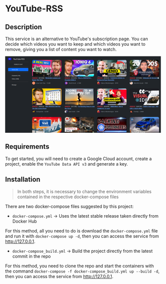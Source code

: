 # YouTube-RSS

## Description

This service is an alternative to YouTube's subscription page. You can decide which videos you want to keep and which videos you want to remove, giving you a list of content you want to watch.

![](img/home.png)
## Requirements

To get started, you will need to create a Google Cloud account, create a project, enable the `YouTube Data API v3` and generate a key.

## Installation

> In both steps, it is necessary to change the environment variables contained in the respective docker-compose files

There are two docker-compose files suggested by this project:
 - `docker-compose.yml` -> Uses the latest stable release taken directly from Docker Hub

For this method, all you need to do is download the `docker-compose.yml` file and run it with `docker-compose up -d`, then you can access the service from http://127.0.0.1.

- `docker-compose_build.yml` -> Build the project directly from the latest commit in the repo

For this method, you need to clone the repo and start the containers with the command `docker-compose -f docker-compose_build.yml up --build -d`, then you can access the service from http://127.0.0.1.


